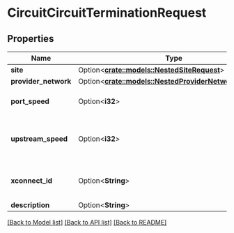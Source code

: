 # CircuitCircuitTerminationRequest

## Properties

Name | Type | Description | Notes
------------ | ------------- | ------------- | -------------
**site** | Option<[**crate::models::NestedSiteRequest**](NestedSiteRequest.md)> |  | 
**provider_network** | Option<[**crate::models::NestedProviderNetworkRequest**](NestedProviderNetworkRequest.md)> |  | 
**port_speed** | Option<**i32**> | Physical circuit speed | [optional]
**upstream_speed** | Option<**i32**> | Upstream speed, if different from port speed | [optional]
**xconnect_id** | Option<**String**> | ID of the local cross-connect | [optional]
**description** | Option<**String**> |  | [optional]

[[Back to Model list]](../README.md#documentation-for-models) [[Back to API list]](../README.md#documentation-for-api-endpoints) [[Back to README]](../README.md)


